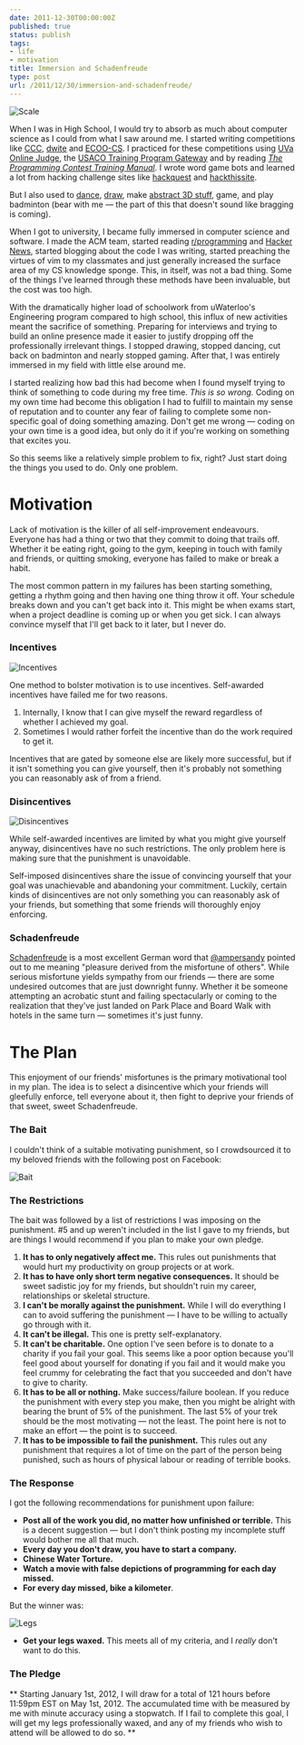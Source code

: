 ```yaml
---
date: 2011-12-30T00:00:00Z
published: true
status: publish
tags:
- life
- motivation
title: Immersion and Schadenfreude
type: post
url: /2011/12/30/immersion-and-schadenfreude/
---
```


![Scale](/images/11-12-28-Scale.png)

When I was in High School, I would try to absorb as much about computer science
as I could from what I saw around me. I started writing competitions like
[CCC][], [dwite][] and [ECOO-CS][]. I practiced for these competitions using
[UVa Online Judge][UVa], the [USACO Training Program Gateway] and by reading
[_The Programming Contest Training Manual_][skiena]. I wrote word game bots and
learned a lot from hacking challenge sites like [hackquest][] and
[hackthissite][].

But I also used to [dance][], [draw][], make [abstract 3D stuff][], game, and
play badminton (bear with me &mdash; the part of this that doesn't sound like
bragging is coming).

When I got to university, I became fully immersed in computer science and
software. I made the ACM team, started reading [r/programming][] and [Hacker
News][], started blogging about the code I was writing, started preaching the
virtues of vim to my classmates and just generally increased the surface area of
my CS knowledge sponge. This, in itself, was not a bad thing. Some of the things
I've learned through these methods have been invaluable, but the cost was too
high.

With the dramatically higher load of schoolwork from uWaterloo's Engineering
program compared to high school, this influx of new activities meant the
sacrifice of something. Preparing for interviews and trying to build an online
presence made it easier to justify dropping off the professionally irrelevant
things. I stopped drawing, stopped dancing, cut back on badminton and nearly
stopped gaming. After that, I was entirely immersed in my field with little else
around me.

I started realizing how bad this had become when I found myself trying to think
of something to code during my free time. _This is so wrong._ Coding on my own
time had become this obligation I had to fulfill to maintain my sense of
reputation and to counter any fear of failing to complete some non-specific goal
of doing something amazing. Don't get me wrong &mdash; coding on your own time
is a good idea, but only do it if you're working on something that excites you.

So this seems like a relatively simple problem to fix, right? Just start doing
the things you used to do. Only one problem.

Motivation
==========

Lack of motivation is the killer of all self-improvement endeavours. Everyone
has had a thing or two that they commit to doing that trails off. Whether it be
eating right, going to the gym, keeping in touch with family and friends, or
quitting smoking, everyone has failed to make or break a habit.

The most common pattern in my failures has been starting something, getting a
rhythm going and then having one thing throw it off. Your schedule breaks down
and you can't get back into it. This might be when exams start, when a project
deadline is coming up or when you get sick. I can always convince myself that
I'll get back to it later, but I never do.

### Incentives

![Incentives](/images/11-12-28-Incentives.png)

One method to bolster motivation is to use incentives. Self-awarded incentives
have failed me for two reasons.

1. Internally, I know that I can give myself the reward regardless of whether I
   achieved my goal.
2. Sometimes I would rather forfeit the incentive than do the work required to
   get it.

Incentives that are gated by someone else are likely more successful, but if it
isn't something you can give yourself, then it's probably not something you can
reasonably ask of from a friend.

### Disincentives

![Disincentives](/images/11-12-28-Disincentives.png)

While self-awarded incentives are limited by what you might give yourself
anyway, disincentives have no such restrictions. The only problem here is making
sure that the punishment is unavoidable.

Self-imposed disincentives share the issue of convincing yourself that your goal
was unachievable and abandoning your commitment. Luckily, certain kinds of
disincentives are not only something you can reasonably ask of your friends, but
something that some friends will thoroughly enjoy enforcing.

### Schadenfreude

[Schadenfreude][] is a most excellent German word that [@ampersandy][] pointed
out to me meaning "pleasure derived from the misfortune of others". While
serious misfortune yields sympathy from our friends &mdash; there are some
undesired outcomes that are just downright funny. Whether it be someone
attempting an acrobatic stunt and failing spectacularly or coming to the
realization that they've just landed on Park Place and Board Walk with hotels in
the same turn &mdash;
sometimes it's just funny.

The Plan
========

This enjoyment of our friends' misfortunes is the primary motivational tool in
my plan. The idea is to select a disincentive which your friends will gleefully
enforce, tell everyone about it, then fight to deprive your friends of that
sweet, sweet Schadenfreude.

### The Bait

I couldn't think of a suitable motivating punishment, so I crowdsourced it to my
beloved friends with the following post on Facebook:

![Bait](/images/11-12-28-Bait.png)

### The Restrictions

The bait was followed by a list of restrictions I was imposing on the
punishment. #5 and up weren't included in the list I gave to my friends, but are
things I would recommend if you plan to make your own pledge.

1. **It has to only negatively affect me.** This rules out punishments that
   would hurt my productivity on group projects or at work.
2. **It has to have only short term negative consequences.** It should be sweet
   sadistic joy for my friends, but shouldn't ruin my career, relationships or
   skeletal structure.
3. **I can't be morally against the punishment.** While I will do everything I
   can to avoid suffering the punishment &mdash; I have to be willing to
   actually go through with it.
4. **It can't be illegal.** This one is pretty self-explanatory.
5. **It can't be charitable.** One option I've seen before is to donate to a
   charity if you fail your goal. This seems like a poor option because you'll
   feel good about yourself for donating if you fail and it would make you feel
   crummy for celebrating the fact that you succeeded and don't have to give to
   charity.
6. **It has to be all or nothing.** Make success/failure boolean. If you reduce
   the punishment with every step you make, then you might be alright with
   bearing the brunt of 5% of the punishment. The last 5% of your trek should be
   the most motivating &mdash; not the least. The point here is not to make an
   effort &mdash; the point is to succeed.
7. **It has to be impossible to fail the punishment.** This rules out any
   punishment that requires a lot of time on the part of the person being
   punished, such as hours of physical labour or reading of terrible books.

### The Response

I got the following recommendations for punishment upon failure:

* **Post all of the work you did, no matter how unfinished or terrible.** This
  is a decent suggestion &mdash; but I don't think posting my incomplete stuff
  would bother me all that much.
* **Every day you don't draw, you have to start a company.**
* **Chinese Water Torture.**
* **Watch a movie with false depictions of programming for each day missed.**
* **For every day missed, bike a kilometer**.

But the winner was:

![Legs](/images/11-12-28-Legs.png)

* **Get your legs waxed.** This meets all of my criteria, and I _really_ don't
  want to do this.

### The Pledge

** Starting January 1st, 2012, I will draw for a total of 121 hours before
11:59pm EST on May 1st, 2012. The accumulated time with be measured by me with
minute accuracy using a stopwatch. If I fail to complete this goal, I will get
my legs professionally waxed, and any of my friends who wish to attend will be
allowed to do so. **


[CCC]: http://cemc.math.uwaterloo.ca/contests/computing.html
[dwite]: http://dwite.ca/
[ECOO-CS]: http://ecoo.org/index.php?option=com_content&task=view&id=26&Itemid=57
[UVa]: http://uva.onlinejudge.org/
[USACO Training Program Gateway]: http://train.usaco.org/usacogate
[skiena]: http://www.amazon.com/dp/0387001638/?tag=stackoverfl08-20
[hackquest]: http://hackquest.com/
[hackthissite]: http://www.hackthissite.org/

[dance]: http://www.youtube.com/watch?v=1PQchpvm3Ng&t=4m18s
[draw]: http://phleet.deviantart.com/#/dkpjui
[abstract 3D stuff]: http://phleet.deviantart.com/gallery/?offset=24#/dgwcs3
[play badminton]: https://fbcdn-sphotos-a.akamaihd.net/hphotos-ak-ash4/199721_4379354147_508144147_35151_7735_n.jpg

[r/programming]: http://www.reddit.com/r/programming
[Hacker News]: http://news.ycombinator.com/

[Schadenfreude]: http://en.wikipedia.org/wiki/Schadenfreude
[@ampersandy]: http://twitter.com/ampersandy
